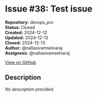 # Issue #38: Test issue

**Repository:** devops_pro  
**Status:** Closed  
**Created:** 2024-12-12  
**Updated:** 2024-12-13  
**Closed:** 2024-12-13  
**Author:** @nallasivamselvaraj  
**Assignees:** @nallasivamselvaraj  

[View on GitHub](https://github.com/Simtestlab/devops_pro/issues/38)

## Description

*No description provided.*